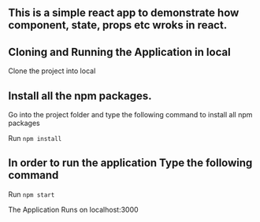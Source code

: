 
## This is a simple react app to demonstrate how component, state, props etc wroks in react.

## Cloning and Running the Application in local
Clone the project into local

## Install all the npm packages. 
Go into the project folder and type the following command to install all npm packages

Run `npm install`
## In order to run the application Type the following command

Run `npm start`

The Application Runs on localhost:3000
